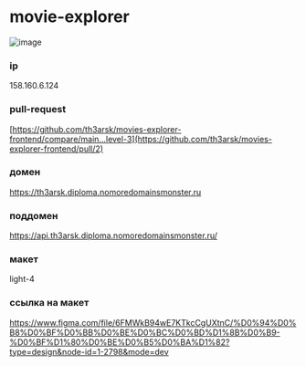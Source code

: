 # movie-explorer

![image](https://github.com/th3arsk/movies-explorer-frontend/assets/113641519/c2c43cd6-e217-40f5-aaaa-9aa61b9f1290)

### ip
158.160.6.124

### pull-request
[https://github.com/th3arsk/movies-explorer-frontend/compare/main...level-3](https://github.com/th3arsk/movies-explorer-frontend/pull/2)

### домен
https://th3arsk.diploma.nomoredomainsmonster.ru

### поддомен
https://api.th3arsk.diploma.nomoredomainsmonster.ru/

### макет
light-4

### ссылка на макет
https://www.figma.com/file/6FMWkB94wE7KTkcCgUXtnC/%D0%94%D0%B8%D0%BF%D0%BB%D0%BE%D0%BC%D0%BD%D1%8B%D0%B9-%D0%BF%D1%80%D0%BE%D0%B5%D0%BA%D1%82?type=design&node-id=1-2798&mode=dev
